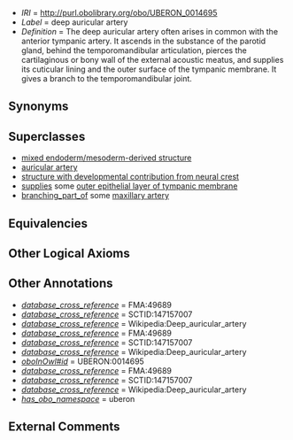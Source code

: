  * *IRI* = http://purl.obolibrary.org/obo/UBERON_0014695
 * *Label* = deep auricular artery
 * *Definition* = The deep auricular artery often arises in common with the anterior tympanic artery. It ascends in the substance of the parotid gland, behind the temporomandibular articulation, pierces the cartilaginous or bony wall of the external acoustic meatus, and supplies its cuticular lining and the outer surface of the tympanic membrane. It gives a branch to the temporomandibular joint.

## Synonyms


## Superclasses

 * [mixed endoderm/mesoderm-derived structure](../../UBERON/77/UBERON_0000077.md)
 * [auricular artery](../../UBERON/55/UBERON_0009655.md)
 * [structure with developmental contribution from neural crest](../../UBERON/14/UBERON_0010314.md)
 * [supplies](../../FMA/03/FMA_86003.md) some [outer epithelial layer of tympanic membrane](../../UBERON/69/UBERON_0010069.md)
 * [branching_part_of](../../RO/80/RO_0002380.md) some [maxillary artery](../../UBERON/16/UBERON_0001616.md)

## Equivalencies


## Other Logical Axioms


## Other Annotations

 * *[database_cross_reference](../../ef/oboInOwl#hasDbXref.md)* = FMA:49689
 * *[database_cross_reference](../../ef/oboInOwl#hasDbXref.md)* = SCTID:147157007
 * *[database_cross_reference](../../ef/oboInOwl#hasDbXref.md)* = Wikipedia:Deep_auricular_artery
 * *[database_cross_reference](../../ef/oboInOwl#hasDbXref.md)* = FMA:49689
 * *[database_cross_reference](../../ef/oboInOwl#hasDbXref.md)* = SCTID:147157007
 * *[database_cross_reference](../../ef/oboInOwl#hasDbXref.md)* = Wikipedia:Deep_auricular_artery
 * *[oboInOwl#id](../../id/oboInOwl#id.md)* = UBERON:0014695
 * *[database_cross_reference](../../ef/oboInOwl#hasDbXref.md)* = FMA:49689
 * *[database_cross_reference](../../ef/oboInOwl#hasDbXref.md)* = SCTID:147157007
 * *[database_cross_reference](../../ef/oboInOwl#hasDbXref.md)* = Wikipedia:Deep_auricular_artery
 * *[has_obo_namespace](../../ce/oboInOwl#hasOBONamespace.md)* = uberon

## External Comments

